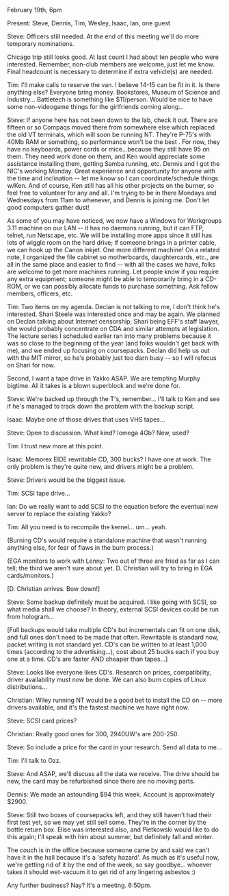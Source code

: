  February 19th, 6pm </p><p>
Present: Steve, Dennis, Tim, Wesley, Isaac, Ian, one guest </p><p>
Steve: Officers still needed. At the end of this meeting we'll do more temporary nominations. </p><p>
Chicago trip still looks good. At last count I had about ten people who were interested. Remember, non-club members are welcome, just let me know. Final headcount is necessary to determine if extra vehicle(s) are needed. </p><p>
Tim: I'll make calls to reserve the van. I believe 14-15 can be fit in it. Is there anything else?  Everyone bring money. Bookstores, Museum of Science and Industry... Battletech is something like $11/person. Would be nice to have some non-videogame things for the girlfriends coming along... </p><p>
Steve: If anyone here has not been down to the lab, check it out. There are fifteen or so Compaqs moved there from somewhere else which replaced the old VT terminals, which will soon be running NT. They're P-75's with 40Mb RAM or something, so performance won't be the best <snicker>. For now, they have no keyboards, power cords or mice...because they still have 95 on them. They need work done on them, and Ken would appreciate some assistance installing them, getting Samba running, etc. Dennis and I got the NIC's working Monday. Great experience and opportunity for anyone with the time and inclination -- let me know so I can coordinate/schedule things w/Ken. And of course, Ken still has all his other projects on the burner, so feel free to volunteer for any and all. I'm trying to be in there Mondays and Wednesdays from 11am to whenever, and Dennis is joining me. Don't let good computers gather dust! </p><p>
As some of you may have noticed, we now have a Windows for Workgroups 3.11 machine on our LAN -- it has no daemons running, but it can FTP, telnet, run Netscape, etc. We will be installing more apps since it still has lots of wiggle room on the hard drive; if someone brings in a printer cable, we can hook up the Canon inkjet. One more different machine! On a related note, I organized the file cabinet so motherboards, daughtercards, etc., are all in the same place and easier to find -- with all the cases we have, folks are welcome to get more machines running. Let people know if you require any extra equipment; someone might be able to temporarily bring in a CD-ROM, or we can possibly allocate funds to purchase something. Ask fellow members, officers, etc. </p><p>
Tim: Two items on my agenda. Declan is not talking to me, I don't think he's interested. Shari Steele was interested once and may be again. We planned on Declan talking about Internet censorship; Shari being EFF's staff lawyer, she would probably concentrate on CDA and similar attempts at legislation. The lecture series I scheduled earlier ran into many problems because it was so close to the beginning of the year (and folks wouldn't get back with me), and we ended up focusing on coursepacks. Declan did help us out with the MIT mirror, so he's probably just too darn busy -- so I will refocus on Shari for now. </p><p>
Second, I want a tape drive in Yakko ASAP. We are tempting Murphy bigtime. All it takes is a blown superblock and we're done for. </p><p>
Steve: We're backed up through the T's, remember... I'll talk to Ken and see if he's managed to track down the problem with the backup script. </p><p>
Isaac: Maybe one of those drives that uses VHS tapes... </p><p>
Steve: Open to discussion. What kind? Iomega 4Gb? New, used? </p><p>
Tim: I trust new more at this point. </p><p>
Isaac: Memorex EIDE rewritable CD, 300 bucks? I have one at work. The only problem is they're quite new, and drivers might be a problem. </p><p>
Steve: Drivers would be the biggest issue.  </p><p>
Tim: SCSI tape drive... </p><p>
Ian: Do we really want to add SCSI to the equation before the eventual new server to replace the existing Yakko? </p><p>
Tim: All you need is to recompile the kernel... um... yeah. </p><p>
(Burning CD's would require a standalone machine that wasn't running anything else, for fear of flaws in the burn process.) </p><p>
(EGA monitors to work with Lenny: Two out of three are fried as far as I can tell; the third we aren't sure about yet. D. Christian will try to bring in EGA cards/monitors.) </p><p>
[D. Christian arrives. Bow down!] </p><p>
Steve: Some backup definitely must be acquired. I like going with SCSI, so what media shall we choose? In theory, external SCSI devices could be run from hologram... </p><p>
[Full backups would take multiple CD's but incrementals can fit on one disk, and full ones don't need to be made that often. Rewritable is standard now, packet writing is not standard yet. CD's can be written to at least 1,000 times (according to the advertising...), cost about 25 bucks each if you buy one at a time. CD's are faster AND cheaper than tapes...] </p><p>
Steve: Looks like everyone likes CD's. Research on prices, compatibility, driver availability must now be done. We can also burn copies of Linux distributions... </p><p>
Christian: Wiley running NT would be a good bet to install the CD on -- more drivers available, and it's the fastest machine we have right now. </p><p>
Steve: SCSI card prices? </p><p>
Christian: Really good ones for 300, 2940UW's are 200-250.  </p><p>
Steve: So include a price for the card in your research. Send all data to me... </p><p>
Tim: I'll talk to Ozz. </p><p>
Steve: And ASAP, we'll discuss all the data we receive. The drive should be new, the card may be refurbished since there are no moving parts. </p><p>
Dennis: We made an astounding $94 this week. Account is approximately $2900. </p><p>
Steve: Still two boxes of coursepacks left, and they still haven't had their first test yet, so we may yet still sell some. They're in the corner by the bottle return box. Elise was interested also, and Pietkowski would like to do this again; I'll speak with him about summer, but definitely fall and winter. </p><p>
The couch is in the office because someone came by and said we can't have it in the hall because it's a 'safety hazard'. As much as it's useful now, we're getting rid of it by the end of the week, so say goodbye... whoever takes it should wet-vacuum it to get rid of any lingering asbestos :) </p><p>
Any further business? Nay? It's a meeting. 6:50pm. </p><p>
</p>
